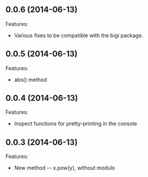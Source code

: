 ## 0.0.6 (2014-06-13)

Features:

  - Various fixes to be compatible with the bigi package.

## 0.0.5 (2014-06-13)

Features:

  - abs() method

## 0.0.4 (2014-06-13)

Features:

  - Inspect functions for pretty-printing in the console

## 0.0.3 (2014-06-13)

Features:

  - New method -- x.pow(y), without modulo

